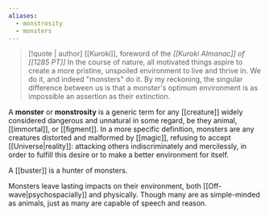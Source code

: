 ```yaml
---
aliases:
  - monstrosity
  - monsters
---
```

>[!quote | author] [[Kuroki]], foreword of the *[[Kuroki Almanac]] of [[1285 PT]]*
> In the course of nature, all motivated things aspire to create a more pristine, unspoiled environment to live and thrive in. We do it, and indeed "monsters" do it. By my reckoning, the singular difference between us is that a monster's optimum environment is as impossible an assertion as their extinction.

A **monster** or **monstrosity** is a generic term for any [[creature]] widely considered dangerous and unnatural in some regard, be they animal, [[immortal]], or [[figment]]. In a more specific definition, monsters are any creatures distorted and malformed by [[magic]], refusing to accept [[Universe|reality]]: attacking others indiscriminately and mercilessly, in order to fulfill this desire or to make a better environment for itself. 

A [[buster]] is a hunter of monsters.

Monsters leave lasting impacts on their environment, both [[Off-wave|psychospacially]] and physically. Though many are as simple-minded as animals, just as many are capable of speech and reason.